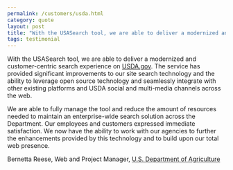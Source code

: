```yaml
---
permalink: /customers/usda.html
category: quote
layout: post
title: "With the USASearch tool, we are able to deliver a modernized and customer-centric search experience..."
tags: testimonial
---
```

With the USASearch tool, we are able to deliver a modernized and customer-centric search experience on [USDA.gov](http://www.usda.gov). The service has provided significant improvements to our site search technology and the ability to leverage open source technology and seamlessly integrate with other existing platforms and USDA social and multi-media channels across the web.
 
We are able to fully manage the tool and reduce the amount of resources needed to maintain an enterprise-wide search solution across the Department. Our employees and customers expressed immediate satisfaction. We now have the ability to work with our agencies to further the enhancements provided by this technology and to build upon our total web presence.
 
Bernetta Reese, Web and Project Manager, [U.S. Department of Agriculture](http://www.usda.gov)